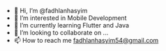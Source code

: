 - 👋 Hi, I’m @fadhlanhasyim
- 👀 I’m interested in Mobile Development
- 🌱 I’m currently learning Flutter and Java
- 💞️ I’m looking to collaborate on ...
- 📫 How to reach me fadhlanhasyim54@gmail.com

<!---
fadhlanhasyim/fadhlanhasyim is a ✨ special ✨ repository because its `README.md` (this file) appears on your GitHub profile.
You can click the Preview link to take a look at your changes.
--->
